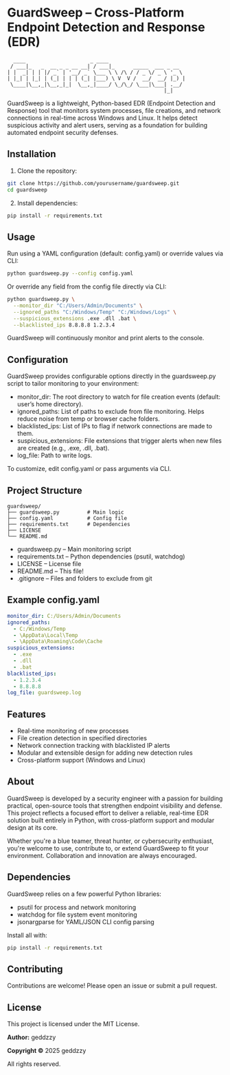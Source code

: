 # GuardSweep – Cross-Platform Endpoint Detection and Response (EDR)

```
  ____                     _ ____
 / ___|_   _  __ _ _ __ __| / ___|_      _____  ___ _ __
| |  _| | | |/ _` | '__/ _` \___ \ \ /\ / / _ \/ _ \ '_ \
| |_| | |_| | (_| | | | (_| |___) \ V  V /  __/  __/ |_) |
 \____|\__,_|\__,_|_|  \__,_|____/ \_/\_/ \___|\___| .__/
                                                   |_|
```

GuardSweep is a lightweight, Python-based EDR (Endpoint Detection and Response) tool that monitors system processes, file creations, and network connections in real-time across Windows and Linux. It helps detect suspicious activity and alert users, serving as a foundation for building automated endpoint security defenses.

## Installation

1. Clone the repository:

```bash
git clone https://github.com/yourusername/guardsweep.git
cd guardsweep
```

2. Install dependencies:

```bash
pip install -r requirements.txt
```

## Usage

Run using a YAML configuration (default: config.yaml) or override values via CLI:

```bash
python guardsweep.py --config config.yaml
```

Or override any field from the config file directly via CLI:

```bash
python guardsweep.py \
  --monitor_dir "C:/Users/Admin/Documents" \
  --ignored_paths "C:/Windows/Temp" "C:/Windows/Logs" \
  --suspicious_extensions .exe .dll .bat \
  --blacklisted_ips 8.8.8.8 1.2.3.4
```

GuardSweep will continuously monitor and print alerts to the console.

## Configuration

GuardSweep provides configurable options directly in the guardsweep.py script to tailor monitoring to your environment:

- monitor_dir: The root directory to watch for file creation events (default: user’s home directory).
- ignored_paths: List of paths to exclude from file monitoring. Helps reduce noise from temp or browser cache folders.
- blacklisted_ips: List of IPs to flag if network connections are made to them.
- suspicious_extensions: File extensions that trigger alerts when new files are created (e.g., .exe, .dll, .bat).
- log_file: Path to write logs.

To customize, edit config.yaml or pass arguments via CLI.

## Project Structure

```
guardsweep/
├── guardsweep.py         # Main logic
├── config.yaml           # Config file
├── requirements.txt      # Dependencies
├── LICENSE
└── README.md
```

- guardsweep.py – Main monitoring script
- requirements.txt – Python dependencies (psutil, watchdog)
- LICENSE – License file
- README.md – This file!
- .gitignore – Files and folders to exclude from git

## Example config.yaml

```yaml
monitor_dir: C:/Users/Admin/Documents
ignored_paths:
  - C:/Windows/Temp
  - \AppData\Local\Temp
  - \AppData\Roaming\Code\Cache
suspicious_extensions:
  - .exe
  - .dll
  - .bat
blacklisted_ips:
  - 1.2.3.4
  - 8.8.8.8
log_file: guardsweep.log
```

## Features

- Real-time monitoring of new processes
- File creation detection in specified directories
- Network connection tracking with blacklisted IP alerts
- Modular and extensible design for adding new detection rules
- Cross-platform support (Windows and Linux)

## About

GuardSweep is developed by a security engineer with a passion for building practical, open-source tools that strengthen endpoint visibility and defense. This project reflects a focused effort to deliver a reliable, real-time EDR solution built entirely in Python, with cross-platform support and modular design at its core.

Whether you're a blue teamer, threat hunter, or cybersecurity enthusiast, you're welcome to use, contribute to, or extend GuardSweep to fit your environment. Collaboration and innovation are always encouraged.

## Dependencies

GuardSweep relies on a few powerful Python libraries:

- psutil for process and network monitoring
- watchdog for file system event monitoring
- jsonargparse for YAML/JSON CLI config parsing

Install all with:

```bash
pip install -r requirements.txt
```

## Contributing

Contributions are welcome! Please open an issue or submit a pull request.

## License

This project is licensed under the MIT License.

**Author:** geddzzy

**Copyright ©** 2025 geddzzy

All rights reserved.
